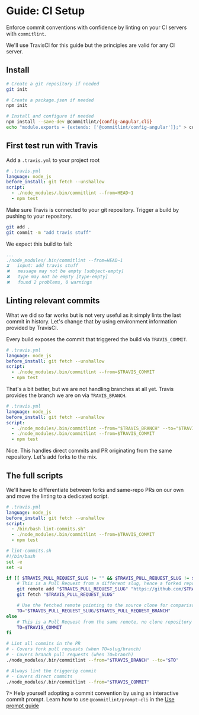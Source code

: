 # Guide: CI Setup

Enforce commit conventions with confidence by linting on your CI servers with `commitlint`.

 We'll use TravisCI for this guide but the principles are valid for any CI server.

## Install

```bash
# Create a git repository if needed
git init

# Create a package.json if needed
npm init

# Install and configure if needed
npm install --save-dev @commitlint/{config-angular,cli}
echo "module.exports = {extends: ['@commitlint/config-angular']};" > commitlint.config.js
```

## First test run with Travis

Add a `.travis.yml` to your project root

```yaml
# .travis.yml
language: node_js
before_install: git fetch --unshallow
script:
  - ./node_modules/.bin/commitlint --from=HEAD~1
  - npm test
```

Make sure Travis is connected to your git repository.
Trigger a build by pushing to your repository.

```bash
git add .
git commit -m "add travis stuff"
```

We expect this build to fail:

```yaml
...
./node_modules/.bin/commitlint --from=HEAD~1
⧗   input: add travis stuff
✖   message may not be empty [subject-empty]
✖   type may not be empty [type-empty]
✖   found 2 problems, 0 warnings
```

## Linting relevant commits

What we did so far works but is not very useful as it simply lints the last commit in history.
Let's change that by using environment information provided by TravisCI.

Every build exposes the commit that triggered the build via `TRAVIS_COMMIT`.

```yaml
# .travis.yml
language: node_js
before_install: git fetch --unshallow
script:
  - ./node_modules/.bin/commitlint --from=$TRAVIS_COMMIT
  - npm test
```

That's a bit better, but we are not handling branches at all yet. Travis provides the branch we are on via `TRAVIS_BRANCH`.

```yaml
# .travis.yml
language: node_js
before_install: git fetch --unshallow
script:
  - ./node_modules/.bin/commitlint --from="$TRAVIS_BRANCH" --to="$TRAVIS_COMMIT"
  - ./node_modules/.bin/commitlint --from=$TRAVIS_COMMIT
  - npm test
```

Nice. This handles direct commits and PR originating from the same repository. Let's add forks to the mix.

## The full scripts

We'll have to differentiate between forks and same-repo PRs on our own and move the linting to a dedicated script.

```yaml
# .travis.yml
language: node_js
before_install: git fetch --unshallow
script:
  - /bin/bash lint-commits.sh"
  - ./node_modules/.bin/commitlint --from=$TRAVIS_COMMIT
  - npm test
```

```bash
# lint-commits.sh
#!/bin/bash
set -e
set -u

if [[ $TRAVIS_PULL_REQUEST_SLUG != "" && $TRAVIS_PULL_REQUEST_SLUG != $TRAVIS_REPO_SLUG ]]; then
	# This is a Pull Request from a different slug, hence a forked repository
	git remote add "$TRAVIS_PULL_REQUEST_SLUG" "https://github.com/$TRAVIS_PULL_REQUEST_SLUG.git"
	git fetch "$TRAVIS_PULL_REQUEST_SLUG"

	# Use the fetched remote pointing to the source clone for comparison
	TO="$TRAVIS_PULL_REQUEST_SLUG/$TRAVIS_PULL_REQUEST_BRANCH"
else
	# This is a Pull Request from the same remote, no clone repository
	TO=$TRAVIS_COMMIT
fi

# Lint all commits in the PR
# - Covers fork pull requests (when TO=slug/branch)
# - Covers branch pull requests (when TO=branch)
./node_modules/.bin/commitlint --from="$TRAVIS_BRANCH" --to="$TO"

# Always lint the triggerig commit
# - Covers direct commits
./node_modules/.bin/commitlint --from="$TRAVIS_COMMIT"
```

?> Help yourself adopting a commit convention by using an interactive commit prompt. Learn how to use `@commitlint/prompt-cli` in the [Use prompt guide](guides-use-prompt.md)

